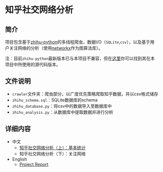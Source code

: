 # 知乎社交网络分析

## 简介

项目包含基于[zhihu-python](https://github.com/egrcc/zhihu-python)的多线程爬虫，数据I/O（`SQLite`,`csv`），以及基于用户关注网络的分析（使用[networkx](https://networkx.github.io/)作为图算法库）。

注：目前`zhihu-python`最新版本已与本项目不兼容，但在[这里](https://github.com/simoncos/zhihu-analysis-python/tree/master/crawler)你可以找到其在本项目中所使用的源代码版本。

## 文件说明

- `crawler`文件夹：爬虫部分，以广度优先策略爬取知乎数据，并以csv格式储存
- `zhihu_schema.sql`：SQLite数据库的schema
- `zhihu_database.py`：将csv中的数据导入至数据库中
- `zhihu_analysis.py`：从数据库中提取数据并进行分析

## 详细内容

- 中文
	- [知乎社交网络分析（上）：基本统计](http://www.jianshu.com/p/60ffb949113f)
	- 知乎社交网络分析（下）：关注网络
- English
	- [Project Report](https://github.com/simoncos/zhihu-analysis-python/tree/master/analysis-report)